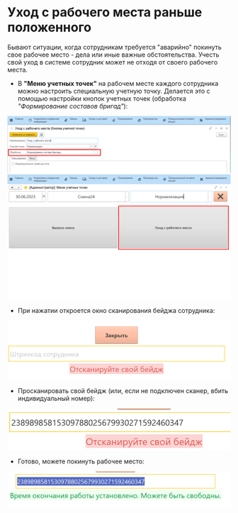 # Уход с рабочего места раньше положенного


Бывают ситуации, когда сотрудникам требуется "аварийно" покинуть свое
рабочее место - дела или иные важные обстоятельства. Учесть свой уход в
системе сотрудник может не отходя от своего рабочего места.

-   В **"Меню учетных точек"** на рабочем месте каждого сотрудника можно настроить специальную учетную точку. Делается это с помощью настройки кнопок учетных точек (обработка *"Формирование составов бригад"*):

![](EarlyLeaveWork.assets/1.png)
![](EarlyLeaveWork.assets/2.png)

-   При нажатии откроется окно сканирования бейджа сотрудника:  

![](EarlyLeaveWork.assets/drex_ukhod_s_rabochego_mesta_ranshe_polozhennogo_custom_2.png)

-   Просканировать свой бейдж (или, если не подключен сканер, вбить
    индивидуальный номер):  

![](EarlyLeaveWork.assets/drex_ukhod_s_rabochego_mesta_ranshe_polozhennogo_custom_3.png)

-   Готово, можете покинуть рабочее место:  

![](EarlyLeaveWork.assets/drex_ukhod_s_rabochego_mesta_ranshe_polozhennogo_custom_4.png)